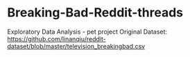 # Breaking-Bad-Reddit-threads
Exploratory Data Analysis - pet project
Original Dataset: https://github.com/linanqiu/reddit-dataset/blob/master/television_breakingbad.csv
